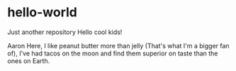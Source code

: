 # hello-world
Just another repository
Hello cool kids!

Aaron Here, I like peanut butter more than jelly (That's what I'm a bigger fan of),
I've had tacos on the moon and find them superior on taste than the ones on Earth.
